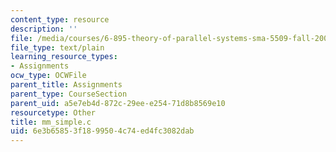 ```yaml
---
content_type: resource
description: ''
file: /media/courses/6-895-theory-of-parallel-systems-sma-5509-fall-2003/6e3b65853f1899504c74ed4fc3082dab_mm_simple.c
file_type: text/plain
learning_resource_types:
- Assignments
ocw_type: OCWFile
parent_title: Assignments
parent_type: CourseSection
parent_uid: a5e7eb4d-872c-29ee-e254-71d8b8569e10
resourcetype: Other
title: mm_simple.c
uid: 6e3b6585-3f18-9950-4c74-ed4fc3082dab
---
```


